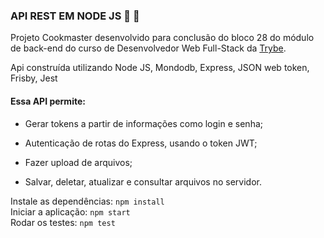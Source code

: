 ### API REST EM NODE JS :rocket: :hamburger: 

Projeto Cookmaster desenvolvido para conclusão do bloco 28 do módulo de back-end do curso de Desenvolvedor Web Full-Stack da [Trybe](https://www.betrybe.com/?utm_medium=cpc&utm_source=google&utm_campaign=Brand&utm_content=ad03_din_h&gclid=Cj0KCQjw9_mDBhCGARIsAN3PaFNosPNg-Ngtx3s6aTG7konh-9_FIhdRMlsG98Cwhf0WG2tIQhtg1RcaAi1tEALw_wcB).


Api construída utilizando Node JS, Mondodb, Express, JSON web token, Frisby, Jest

#### Essa API permite:

- Gerar tokens a partir de informações como login e senha;

- Autenticação de rotas do Express, usando o token JWT;

- Fazer upload de arquivos;

- Salvar, deletar, atualizar e consultar arquivos no servidor.

Instale as dependências: `npm install` </br>
Iniciar a aplicação: `npm start` </br>
Rodar os testes: `npm test` </br>
